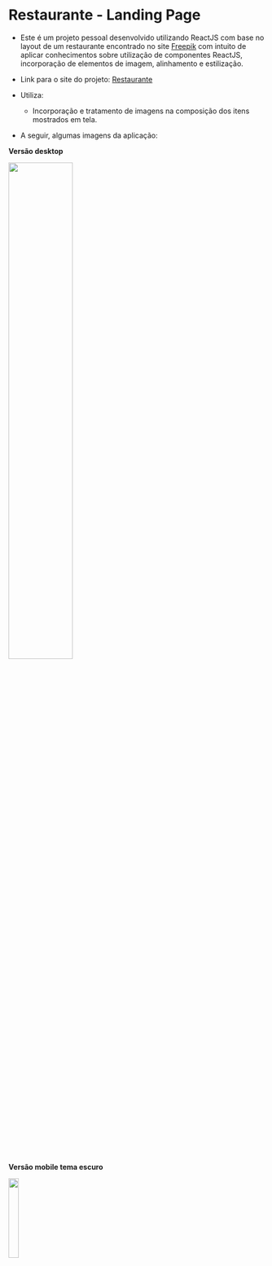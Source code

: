 # Restaurante - Landing Page

- Este é um projeto pessoal desenvolvido utilizando ReactJS com base no layout de um restaurante encontrado no site [Freepik]([https://www.frontendmentor.io/challenges/dictionary-web-app-h5wwnyuKFL](https://www.freepik.com/free-psd/restaurant-landing-page-template_7436705.htm))  com intuito de aplicar conhecimentos sobre utilização de componentes ReactJS, incorporação de elementos de imagem, alinhamento e estilização.

- Link para o site do projeto: [Restaurante](https://itsimoes.github.io/restaurante-01/)

- Utiliza:
  - Incorporação e tratamento de imagens na composição dos itens mostrados em tela.  
   
- A seguir, algumas imagens da aplicação: 

<b>Versão desktop</b>

<img src="https://user-images.githubusercontent.com/7232098/289880516-51a5f6ae-c8dc-437f-91a3-6921081ad491.png" width="50%" />

<b>Versão mobile tema escuro </b>

<img src="https://user-images.githubusercontent.com/7232098/289880501-5bf02898-8265-480f-9391-878b3ed97b3d.png" width="20%" />
